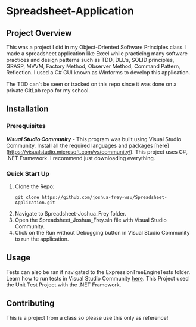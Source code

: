# Spreadsheet-Application

## Project Overview

This was a project I did in my Object-Oriented Software Principles class. I made a spreadsheet application like Excel while practicing many software practices and design patterns such as TDD, DLL's, SOLID principles, GRASP, MVVM, Factory Method, Observer Method, Command Pattern, Reflection. I used a C# GUI known as Winforms to develop this application. 

The TDD can't be seen or tracked on this repo since it was done on a private GitLab repo for my school. 

## Installation

### Prerequisites

***Visual Studio Community*** - This program was built using Visual Studio Community. Install all the required languages and packages [here] (https://visualstudio.microsoft.com/vs/community/). This project uses C#, .NET Framework. I recommend just downloading everything. 

### Quick Start Up

1. Clone the Repo:
   ```
   git clone https://github.com/joshua-frey-wsu/Spreadsheet-Application.git
   ```
2. Navigate to Spreadsheet-Joshua_Frey folder.
3. Open the Spreadsheet_Joshua_Frey.sln file with Visual Studio Community.
4. Click on the Run without Debugging button in Visual Studio Community to run the application. 

## Usage

Tests can also be ran if navigated to the ExpressionTreeEngineTests folder. Learn how to run tests in Visual Studio Community [here](https://learn.microsoft.com/en-us/visualstudio/test/getting-started-with-unit-testing?view=vs-2022&tabs=dotnet%2Cmstest). This Project used the Unit Test Project with the .NET Framework. 

## Contributing

This is a project from a class so please use this only as reference!
